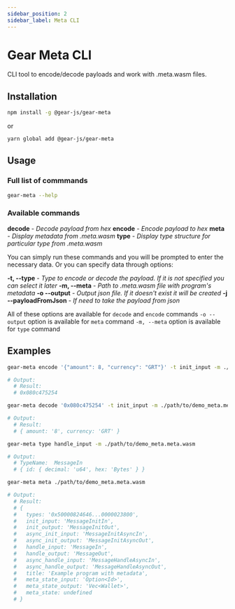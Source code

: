 ```yaml
---
sidebar_position: 2
sidebar_label: Meta CLI
---
```


# Gear Meta CLI

CLI tool to encode/decode payloads and work with .meta.wasm files.

## Installation

```sh
npm install -g @gear-js/gear-meta
```

or

```sh
yarn global add @gear-js/gear-meta
```

## Usage

### Full list of commmands

```sh
gear-meta --help
```

### Available commands

**decode** - _Decode payload from hex_
**encode** - _Encode payload to hex_
**meta** - _Display metadata from .meta.wasm_
**type** - _Display type structure for particular type from .meta.wasm_

You can simply run these commands and you will be prompted to enter the necessary data. Or you can specify data through options:

**-t, --type** - _Type to encode or decode the payload. If it is not specified you can select it later_
**-m, --meta** - _Path to .meta.wasm file with program's metadata_
**-o --output** - _Output json file. If it doesn't exist it will be created_
**-j --payloadFromJson** - _If need to take the payload from json_

All of these options are available for `decode` and `encode` commands
`-o --output` option is available for `meta` command
`-m, --meta` option is available for `type` command

## Examples

```sh
gear-meta encode '{"amount": 8, "currency": "GRT"}' -t init_input -m ./path/to/demo_meta.meta.wasm

# Output:
  # Result:
  # 0x080c475254
```

```sh
gear-meta decode '0x080c475254' -t init_input -m ./path/to/demo_meta.meta.wasm

# Output:
  # Result:
  # { amount: '8', currency: 'GRT' }
```

```sh
gear-meta type handle_input -m ./path/to/demo_meta.meta.wasm

# Output:
  # TypeName:  MessageIn
  # { id: { decimal: 'u64', hex: 'Bytes' } }
```

```sh
gear-meta meta ./path/to/demo_meta.meta.wasm

# Output:
  # Result:
  # {
  #   types: '0x50000824646...0000023800',
  #   init_input: 'MessageInitIn',
  #   init_output: 'MessageInitOut',
  #   async_init_input: 'MessageInitAsyncIn',
  #   async_init_output: 'MessageInitAsyncOut',
  #   handle_input: 'MessageIn',
  #   handle_output: 'MessageOut',
  #   async_handle_input: 'MessageHandleAsyncIn',
  #   async_handle_output: 'MessageHandleAsyncOut',
  #   title: 'Example program with metadata',
  #   meta_state_input: 'Option<Id>',
  #   meta_state_output: 'Vec<Wallet>',
  #   meta_state: undefined
  # }
```
